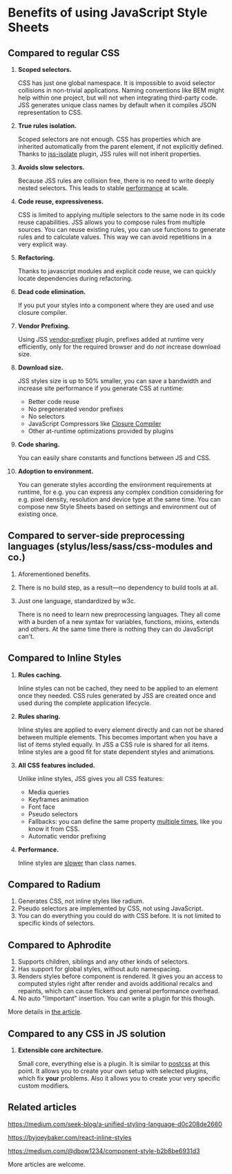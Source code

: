 # Benefits of using JavaScript Style Sheets

## Compared to regular CSS

1. **Scoped selectors.**

   CSS has just one global namespace. It is impossible to avoid selector collisions in non-trivial applications. Naming conventions like BEM might help within one project, but will not when integrating third-party code. JSS generates unique class names by default when it compiles JSON representation to CSS.

1. **True rules isolation.**

   Scoped selectors are not enough. CSS has properties which are inherited automatically from the parent element, if not explicitly defined. Thanks to [jss-isolate](https://github.com/cssinjs/jss-isolate) plugin, JSS rules will not inherit properties.

1. **Avoids slow selectors.**

   Because JSS rules are collision free, there is no need to write deeply nested selectors. This leads to stable [performance](./performance.md) at scale.

1. **Code reuse, expressiveness.**

   CSS is limited to applying multiple selectors to the same node in its code reuse capabilities.
   JSS allows you to compose rules from multiple sources. You can reuse existing rules, you can use functions to generate rules and to calculate values. This way we can avoid repetitions in a very explicit way.

1. **Refactoring.**

   Thanks to javascript modules and explicit code reuse, we can quickly locate dependencies during refactoring.

1. **Dead code elimination.**

   If you put your styles into a component where they are used and use closure compiler.

1. **Vendor Prefixing.**

   Using JSS [vendor-prefixer](https://github.com/cssinjs/jss-vendor-prefixer) plugin, prefixes added at runtime very efficiently, only for the required browser and do _not_ increase download size.

1. **Download size.**

   JSS styles size is up to 50% smaller, you can save a bandwidth and increase site performance if you generate CSS at runtime:

   * Better code reuse
   * No pregenerated vendor prefixes
   * No selectors
   * JavaScript Compressors like [Closure Compiler](https://closure-compiler.appspot.com)
   * Other at-runtime optimizations provided by plugins

1. **Code sharing.**

   You can easily share constants and functions between JS and CSS.

1. **Adoption to environment.**

   You can generate styles according the environment requirements at runtime, for e.g. you can express any complex condition considering for e.g. pixel density, resolution and device type at the same time. You can compose new Style Sheets based on settings and environment out of existing once.

## Compared to server-side preprocessing languages (stylus/less/sass/css-modules and co.)

1. Aforementioned benefits.
1. There is no build step, as a result—no dependency to build tools at all.
1. Just one language, standardized by w3c.

   There is no need to learn new preprocessing languages. They all come with a burden of a new syntax for variables, functions, mixins, extends and others. At the same time there is nothing they can do JavaScript can't.

## Compared to Inline Styles

1. **Rules caching.**

   Inline styles can not be cached, they need to be applied to an element once they needed. CSS rules generated by JSS are created once and used during the complete application lifecycle.

1. **Rules sharing.**

   Inline styles are applied to every element directly and can not be shared between multiple elements. This becomes important when you have a list of items styled equally. In JSS a CSS rule is shared for all items.
   Inline styles are a good fit for state dependent styles and animations.

1. **All CSS features included.**

   Unlike inline styles, JSS gives you all CSS features:

   * Media queries
   * Keyframes animation
   * Font face
   * Pseudo selectors
   * Fallbacks: you can define the same property [multiple times](./json-api.md#fallbacks), like you know it from CSS.
   * Automatic vendor prefixing

1. **Performance.**

   Inline styles are [slower](./performance.md) than class names.

## Compared to Radium

1. Generates CSS, not inline styles like radium.
1. Pseudo selectors are implemented by CSS, not using JavaScript.
1. You can do everything you could do with CSS before. It is not limited to specific kinds of selectors.

## Compared to Aphrodite

1. Supports children, siblings and any other kinds of selectors.
1. Has support for global styles, without auto namespacing.
1. Renders styles before component is rendered. It gives you an access to computed styles right after render and avoids additional recalcs and repaints, which can cause flickers and general performance overhead.
1. No auto "!important" insertion. You can write a plugin for this though.

More details in [the article](https://medium.com/@oleg008/aphrodite-vs-jss-a15761b91ee3).

## Compared to any CSS in JS solution

1. **Extensible core architecture.**

   Small core, everything else is a plugin. It is similar to [postcss](http://postcss.org/) at this point. It allows you to create your own setup with selected plugins, which fix **your** problems. Also it allows you to create your very specific custom modifiers.

## Related articles

https://medium.com/seek-blog/a-unified-styling-language-d0c208de2660

https://byjoeybaker.com/react-inline-styles

https://medium.com/@dbow1234/component-style-b2b8be6931d3

More articles are welcome.
